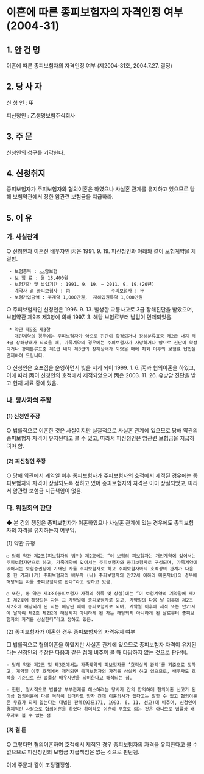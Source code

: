 # 이혼에 따른 종피보험자의 자격인정 여부(2004-31)

## 1. 안 건 명
이혼에 따른 종피보험자의 자격인정 여부
(제2004-31호, 2004.7.27. 결정)

## 2. 당 사 자

신 청 인 : 甲

피신청인 : 乙생명보험주식회사

## 3. 주    문

신청인의 청구를 기각한다. 

## 4. 신청취지

종피보험자가 주피보험자와 협의이혼은 하였으나 사실혼 관계를 유지하고 있으므로 당해 보험약관에서 정한 암관련 보험금을 지급하라.

## 5. 이   유
  
### 가. 사실관계

   ○ 신청인과 이혼전 배우자인 丙은 1991. 9. 19. 피신청인과 아래와 같이 보험계약을 체결함. 
 
     - 보험종목 : △△암보험
     - 보 험 료 : 월 18,400원
     - 보험기간 및 납입기간 : 1991. 9. 19. ~ 2011. 9. 19.(20년)
     - 계약자 겸 종피보험자 : 丙             - 주피보험자 : 甲
     - 보험가입금액 : 주계약 1,000만원,  재해입원특약 1,000만원
      
  ○ 주피보험자인 신청인은 1996. 9. 13. 발생한 교통사고로 3급 장해진단을 받았으며, 보험약관 제9조 제3항에 의해 1997. 3. 해당 보험료부터 납입이 면제되었음.

     * 약관 제9조 제3항
       개인계약의 경우에는 주피보험자가 암으로 진단이 확정되거나 장해분류표중 제2급 내지 제3급 장해상태가 되었을 때, 가족계약의 경우에는 주피보험자가 사망하거나 암으로 진단이 확정되거나 장해분류표중 제1급 내지 제3급의 장해상태가 되었을 때에 차회 이후의 보험료 납입을 면제하여 드립니다.

  ○ 신청인은 호프집을 운영하면서 빚을 지게 되어 1999. 1. 6. 丙과 협의이혼을 하였고, 이에 따라 丙이 신청인의 호적에서 제적되었으며 丙은 2003. 11. 26. 유방암 진단을 받고 현재 치료 중에 있음.   

### 나. 당사자의 주장

####  (1) 신청인 주장

   ○ 법률적으로 이혼한 것은 사실이지만 실질적으로 사실혼 관계에 있으므로 당해 약관의 종피보험자 자격이 유지된다고 볼 수 있고, 따라서 피신청인은 암관련 보험금을 지급하여야 함. 

####  (2) 피신청인 주장

   ○ 당해 약관에서 계약일 이후 종피보험자가 주피보험자의 호적에서 제적된 경우에는 종피보험자의 자격이 상실되도록 정하고 있어 종피보험자의 자격은 이미 상실되었고, 따라서 암관련 보험금 지급책임이 없음.  
 
### 다. 위원회의 판단

 ◆ 본 건의 쟁점은 종피보험자가 이혼하였으나 사실혼 관계에 있는 경우에도 종피보험자의 자격을 유지하는지 여부임.

(1) 약관 규정

    ○ 당해 약관 제2조(피보험자의 범위) 제2호에는 “이 보험의 피보험자는 개인계약에 있어서는 주피보험자만으로 하고, 가족계약에 있어서는 주피보험자와 종피보험자로 구성되며, 가족계약에 있어서는 보험증권상에 기재된 자를 주피보험자로 하고 주피보험자와의 호적상의 관계가 다음 중 한 가지((가) 주피보험자의 배우자 (나) 주피보험자의 만22세 이하의 미혼자녀)의 경우에 해당되는 자를 종피보험자로 한다”라고 정하고 있음.    

    ○ 또한, 동 약관 제3조(종피보험자 자격의 취득 및 상실)에는 “이 보험계약의 계약일에 제2조 제2호에 해당되는 자는 그 계약일에 종피보험자로 되고, 계약일의 다음 날 이후에 제2조 제2호에 해당되게 된 자는 해당된 때에 종피보험자로 되며, 계약일 이후에 제적 또는 만23세에 달하여 제2조 제2호에 해당되지 아니하게 된 자는 해당되지 아니하게 된 날로부터 종피보험자의 자격을 상실한다”라고 정하고 있음.

(2) 종피보험자가 이혼한 경우 종피보험자의 자격유지 여부

□ 법률적으로 협의이혼을 하였지만 사실혼 관계에 있으므로 종피보험자 자격이 유지된다는 신청인의 주장은 다음과 같은 점에 비추어 볼 때 타당하지 않는 것으로 판단됨.

    ◦ 당해 약관 제2조 및 제3조에서는 가족계약의 피보험자를 ‘호적상의 관계’를 기준으로 정하고, 계약일 이후 호적에서 제적되면 종피보험자의 자격을 상실케 하고 있으므로, 배우자도 호적을 기준으로 한 법률상 배우자만을 의미한다고 해석되는 점.  

    ◦ 한편, 일시적으로 법률상 부부관계를 해소하려는 당사자 간의 합의하에 협의이혼 신고가 된 이상 협의이혼에 다른 목적이 있더라도 양자 간에 이혼의사가 없다고는 말할 수 없고 협의이혼은 무효가 되지 않는다는 대법원 판례(93므171, 1993. 6. 11. 선고)에 비추어, 신청인이 경제적인 사정으로 협의이혼을 하였다 하더라도 이혼이 무효로 되는 것은 아니므로 법률상 배우자로 볼 수 없는 점

####   (3) 결 론

○ 그렇다면 협의이혼하여 호적에서 제적된 경우 종피보험자의 자격을 유지한다고 볼 수 없으므로 피신청인의 보험금 지급책임은 없는 것으로 판단됨.

이에 주문과 같이 조정결정함. 
